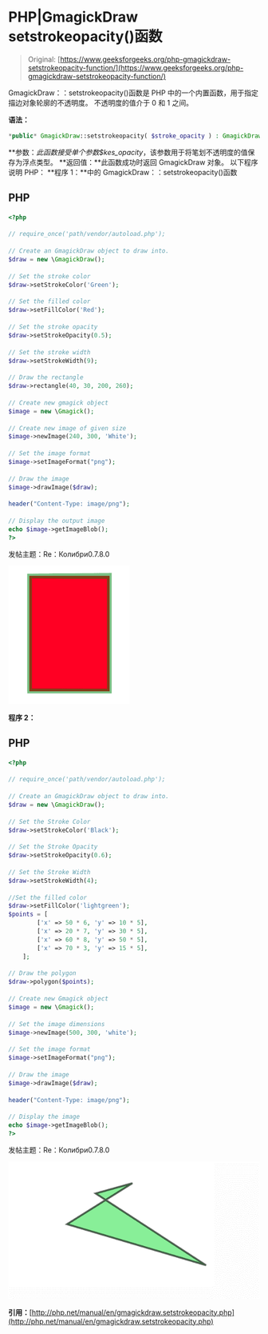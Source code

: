 # PHP|GmagickDraw setstrokeopacity()函数

> Original: [https://www.geeksforgeeks.org/php-gmagickdraw-setstrokeopacity-function/](https://www.geeksforgeeks.org/php-gmagickdraw-setstrokeopacity-function/)

GmagickDraw：：setstrokeopacity()函数是 PHP 中的一个内置函数，用于指定描边对象轮廓的不透明度。 不透明度的值介于 0 和 1 之间。

**语法：**

```php
*public* GmagickDraw::setstrokeopacity( $stroke_opacity ) : GmagickDraw
```

**参数：**此函数接受单个参数*$kes_opacity*，该参数用于将笔划不透明度的值保存为浮点类型。
**返回值：**此函数成功时返回 GmagickDraw 对象。
以下程序说明 PHP：
**程序 1：**中的 GmagickDraw：：setstrokeopacity()函数

## PHP

```php
<?php

// require_once('path/vendor/autoload.php');

// Create an GmagickDraw object to draw into.
$draw = new \GmagickDraw();

// Set the stroke color
$draw->setStrokeColor('Green');

// Set the filled color
$draw->setFillColor('Red');

// Set the stroke opacity
$draw->setStrokeOpacity(0.5);

// Set the stroke width
$draw->setStrokeWidth(9);

// Draw the rectangle
$draw->rectangle(40, 30, 200, 260);

// Create new gmagick object
$image = new \Gmagick();

// Create new image of given size
$image->newImage(240, 300, 'White');

// Set the image format
$image->setImageFormat("png");

// Draw the image
$image->drawImage($draw);

header("Content-Type: image/png");

// Display the output image
echo $image->getImageBlob();
?>
```

发帖主题：Re：Колибри0.7.8.0

![setstrokeopacity](img/f37935f20d01594f418233454f09f8b2.png)

**程序 2：**

## PHP

```php
<?php

// require_once('path/vendor/autoload.php');

// Create an GmagickDraw object to draw into.
$draw = new \GmagickDraw();

// Set the Stroke Color
$draw->setStrokeColor('Black');

// Set the Stroke Opacity
$draw->setStrokeOpacity(0.6);

// Set the Stroke Width
$draw->setStrokeWidth(4);

//Set the filled color
$draw->setFillColor('lightgreen');
$points = [
        ['x' => 50 * 6, 'y' => 10 * 5],
        ['x' => 20 * 7, 'y' => 30 * 5],
        ['x' => 60 * 8, 'y' => 50 * 5],
        ['x' => 70 * 3, 'y' => 15 * 5],
    ];

// Draw the polygon
$draw->polygon($points);

// Create new Gmagick object
$image = new \Gmagick();

// Set the image dimensions
$image->newImage(500, 300, 'white');

// Set the image format
$image->setImageFormat("png");

// Draw the image
$image->drawImage($draw);

header("Content-Type: image/png");

// Display the image
echo $image->getImageBlob();
?>
```

发帖主题：Re：Колибри0.7.8.0

![setstrokeopacity](img/f62a1f107572d3fa943712ba6e80b305.png)

**引用：**[http://php.net/manual/en/gmagickdraw.setstrokeopacity.php](http://php.net/manual/en/gmagickdraw.setstrokeopacity.php)